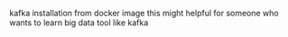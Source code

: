 kafka installation from docker image 
this might helpful for someone who wants to learn big data tool like kafka
